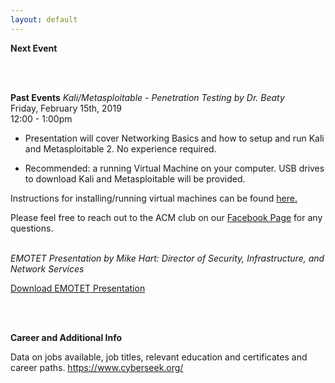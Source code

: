 ```yaml
---
layout: default
---
```


**Next Event**


<br>
<br>

**Past Events**
*Kali/Metasploitable - Penetration Testing
by Dr. Beaty*<br>
Friday, February 15th, 2019 <br>
12:00 - 1:00pm
<br>

  * Presentation will cover Networking Basics and how to setup and run Kali and Metasploitable 2. No experience required.

  * Recommended: a running Virtual Machine on your computer. USB drives to download Kali and Metasploitable will be provided.

Instructions for installing/running virtual machines can be found [here.](https://www.howtogeek.com/196060/beginner-geek-how-to-create-and-use-virtual-machines/)

Please feel free to reach out to the ACM club on our [Facebook Page](https://www.facebook.com/MSUDenverACM/) for any questions.
<br>
<br>

*EMOTET Presentation
by Mike Hart: Director of Security, Infrastructure,
and Network Services*

[Download EMOTET Presentation](https://msu-denver-acm.github.io/SIGS/Cybersecurity/assets/02012019emotet.pdf/)

<br>
<br>


**Career and Additional Info**

Data on jobs available, job titles, relevant education and certificates and career paths. <https://www.cyberseek.org/>
